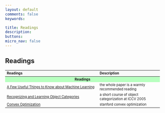 ```yaml
---
layout: default
comments: false
keywords:

title: Readings
description:
buttons:
micro_nav: false
---
```


## Readings

<table id="schedule" class="table table-bordered no-more-tables" style="width: 100%; font-size: 0.8em;">
    <colgroup>
        <col style="width: 60%;">
        <col style="width: 40%;">
    </colgroup>
    <thead class="active" style="background-color:#f9f9f9" align="left">
        <th>Readings</th>
        <th>Description</th>
    </thead>
    <tbody>
        <tr>
            <td id="" colspan="2" style="text-align:center; vertical-align:middle;background-color:#b7ffbf">
                <strong>Readings</strong>
            </td>
        </tr>
        <tr>
            <td><a href="http://homes.cs.washington.edu/~pedrod/papers/cacm12.pdf">A Few Useful Things to Know about Machine Learning</a></td>
            <td>the whole paper is a warmly recommended reading</td>
        </tr>
        <tr>
            <td><a href="http://people.csail.mit.edu/torralba/shortCourseRLOC/index.html">Recognizing and Learning Object Categories</a></td>
            <td>a short course of object categorization at ICCV 2005</td>
        </tr>
		<tr>
            <td><a href="http://stanford.edu/~boyd/cvxbook/">Convex Optimization</a></td>
            <td>stanford convex optimization</td>
        </tr>
    </tbody>
</table>
